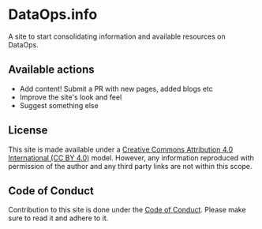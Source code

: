 # DataOps.info
A site to start consolidating information and available resources on DataOps.

## Available actions
- Add content! Submit a PR with new pages, added blogs etc
- Improve the site's look and feel
- Suggest something else

## License
This site is made available under a [Creative Commons Attribution 4.0 International (CC BY 4.0)](https://creativecommons.org/licenses/by/4.0/) model. However, any information reproduced with permission of the author and any third party links are not within this scope.

## Code of Conduct
Contribution to this site is done under the [Code of Conduct](). Please make sure to read it and adhere to it.
